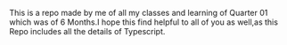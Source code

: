 This is a repo made by me of all my classes and learning of Quarter 01 which was of 6 Months.I hope this find helpful to all of you as well,as this Repo includes all the details of Typescript.
